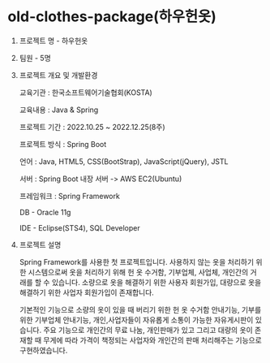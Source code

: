 # old-clothes-package(하우헌옷)

1. 프로젝트 명 - 하우헌옷 

2. 팀원 - 5명 

3. 프로젝트 개요 및 개발환경

    교육기관 : 한국소프트웨어기술협회(KOSTA)

    교육내용 : Java & Spring 

    프로젝트 기간 : 2022.10.25 ~ 2022.12.25(8주)

    프로젝트 방식 : Spring Boot

    언어 : Java, HTML5, CSS(BootStrap), JavaScript(jQuery), JSTL

    서버 : Spring Boot 내장 서버 -> AWS EC2(Ubuntu)

    프레임워크 : Spring Framework

    DB - Oracle 11g

    IDE - Eclipse(STS4), SQL Developer


4. 프로젝트 설명

     Spring Framework를 사용한 첫 프로젝트입니다.
    사용하지 않는 옷을 처리하기 위한 시스템으로써 옷을 처리하기 위해 헌 옷 수거함, 기부업체, 사업체, 개인간의 거래를 할 수 있습니다. 소량으로 옷을 해결하기 위한 사용자 회원가입, 대량으로 옷을 해결하기 위한 사업자 회원가입이 존재합니다.

    기본적인 기능으로 소량의 옷이 있을 때 버리기 위한 헌 옷 수거함 안내기능, 기부를 위한 기부업체 안내기능, 개인,사업자들이 자유롭게 소통이 가능한 자유게시판이 있습니다. 주요 기능으로 개인간의 무료 나눔, 개인판매가 있고 그리고 대량의 옷이 존재할 때 무게에 따라 가격이 책정되는 사업자와 개인간의 판매 처리해주는 기능으로 구현하였습니다.
